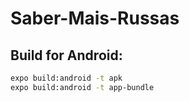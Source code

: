 # Saber-Mais-Russas
## Build for Android:
 ``` Bash
 expo build:android -t apk
 expo build:android -t app-bundle
 ```
